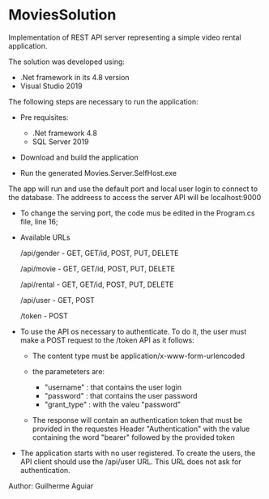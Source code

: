 # MoviesSolution

Implementation of REST API server representing a simple video rental application. 

The solution was developed using:
  - .Net framework in its 4.8 version
  - Visual Studio 2019

The following steps are necessary to run the application: 
  - Pre requisites:    
    - .Net framework 4.8
    - SQL Server 2019
  
  - Download and build the application
  - Run the generated Movies.Server.SelfHost.exe  

The app will run and use the default port and local user login to connect to the database.
The addreess to access the server API will be localhost:9000
  - To change the serving port, the code mus be edited in the Program.cs file, line 16;

- Available URLs

    /api/gender - GET, GET/id, POST, PUT, DELETE
    
    /api/movie - GET, GET/id, POST, PUT, DELETE
    
    /api/rental - GET, GET/id, POST, PUT, DELETE
  
    /api/user - GET, POST
    
    /token - POST

- To use the API os necessary to authenticate. To do it, the user must make a POST request to the /token API as it follows: 
  - The content type must be application/x-www-form-urlencoded 
  - the parameteters are:
    - "username" : that contains the user login
    - "password" : that contains the user password
    - "grant_type" : with the valeu "password"
  
  - The response will contain an authentication token that must be provided in the requestes Header "Authentication" with the value containing the word "bearer" followed by the provided token  
    
- The application starts with no user registered. To create the users, the API client should use the /api/user URL. This URL does not ask for authentication.

Author: Guilherme Aguiar
